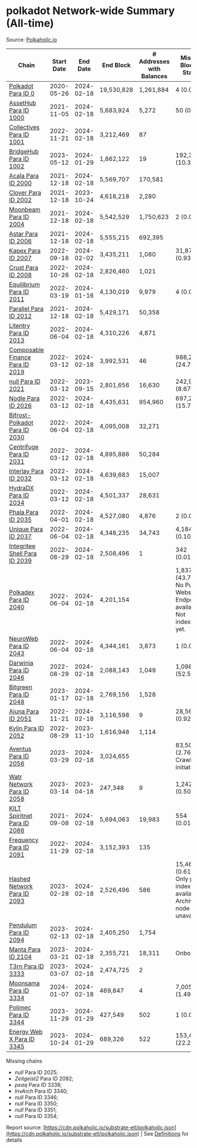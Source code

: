 # polkadot Network-wide Summary (All-time)

Source: [Polkaholic.io](https://polkaholic.io)


| Chain            | Start Date | End Date | End Block | # Addresses with Balances | Missing Blocks / Status |
| ---------------- | ---------- | ---------| --------- | ------------------------- | ----------------------- |
| [Polkadot Para ID 0](/polkadot/0-polkadot) | 2020-05-26 | 2024-02-18 | 19,530,828 |  1,261,884 | 4 (0.00%)  |
| [AssetHub Para ID 1000](/polkadot/1000-assethub) | 2021-11-05 | 2024-02-18 | 5,683,924 |  5,272 | 50 (0.00%)  |
| [Collectives Para ID 1001](/polkadot/1001-collectives) | 2022-11-21 | 2024-02-18 | 3,212,469 |  87 |    |
| [BridgeHub Para ID 1002](/polkadot/1002-bridgehub) | 2023-05-12 | 2024-01-29 | 1,862,122 |  19 | 192,324 (10.33%)  |
| [Acala Para ID 2000](/polkadot/2000-acala) | 2021-12-18 | 2024-02-18 | 5,569,707 |  170,581 |    |
| [Clover Para ID 2002](/polkadot/2002-clover) | 2021-12-18 | 2023-10-24 | 4,618,218 |  2,280 |    |
| [Moonbeam Para ID 2004](/polkadot/2004-moonbeam) | 2021-12-18 | 2024-02-18 | 5,542,529 |  1,750,623 | 2 (0.00%)  |
| [Astar Para ID 2006](/polkadot/2006-astar) | 2021-12-18 | 2024-02-18 | 5,555,215 |  692,395 |    |
| [Kapex Para ID 2007](/polkadot/2007-kapex) | 2022-09-16 | 2024-02-02 | 3,435,211 |  1,080 | 31,872 (0.93%)  |
| [Crust Para ID 2008](/polkadot/2008-crust) | 2022-10-26 | 2024-02-18 | 2,826,460 |  1,021 |    |
| [Equilibrium Para ID 2011](/polkadot/2011-equilibrium) | 2022-03-19 | 2024-01-16 | 4,130,019 |  9,979 | 4 (0.00%)  |
| [Parallel Para ID 2012](/polkadot/2012-parallel) | 2021-12-18 | 2024-02-18 | 5,429,171 |  50,358 |    |
| [Litentry Para ID 2013](/polkadot/2013-litentry) | 2022-06-04 | 2024-02-18 | 4,310,226 |  4,871 |    |
| [Composable Finance Para ID 2019](/polkadot/2019-composable) | 2022-03-12 | 2024-02-18 | 3,992,531 |  46 | 988,228 (24.75%)  |
| [null Para ID 2021](/polkadot/2021-efinity) | 2022-03-12 | 2023-09-15 | 2,801,656 |  16,630 | 242,949 (8.67%)  |
| [Nodle Para ID 2026](/polkadot/2026-nodle) | 2022-03-12 | 2024-02-18 | 4,435,631 |  954,960 | 697,249 (15.72%)  |
| [Bifrost-Polkadot Para ID 2030](/polkadot/2030-bifrost) | 2022-06-04 | 2024-02-18 | 4,095,008 |  32,271 |    |
| [Centrifuge Para ID 2031](/polkadot/2031-centrifuge) | 2022-03-12 | 2024-02-18 | 4,895,886 |  50,284 |    |
| [Interlay Para ID 2032](/polkadot/2032-interlay) | 2022-03-12 | 2024-02-18 | 4,639,683 |  15,007 |    |
| [HydraDX Para ID 2034](/polkadot/2034-hydradx) | 2022-03-12 | 2024-02-18 | 4,501,337 |  28,631 |    |
| [Phala Para ID 2035](/polkadot/2035-phala) | 2022-04-01 | 2024-02-18 | 4,527,080 |  4,876 | 2 (0.00%)  |
| [Unique Para ID 2037](/polkadot/2037-unique) | 2022-06-04 | 2024-02-18 | 4,348,235 |  34,743 | 4,184 (0.10%)  |
| [Integritee Shell Para ID 2039](/polkadot/2039-integritee) | 2022-08-29 | 2024-02-18 | 2,508,496 |  1 | 342 (0.01%)  |
| [Polkadex Para ID 2040](/polkadot/2040-polkadex) | 2022-06-04 | 2024-02-18 | 4,201,154 |   | 1,837,152 (43.73%) No Public Websocket Endpoint available: Not indexing yet. |
| [NeuroWeb Para ID 2043](/polkadot/2043-neuroweb) | 2022-06-04 | 2024-02-18 | 4,344,161 |  3,873 | 1 (0.00%)  |
| [Darwinia Para ID 2046](/polkadot/2046-darwinia) | 2022-08-29 | 2024-02-18 | 2,088,143 |  1,049 | 1,098,047 (52.58%)  |
| [Bitgreen Para ID 2048](/polkadot/2048-bitgreen) | 2023-01-17 | 2024-02-18 | 2,769,156 |  1,528 |    |
| [Ajuna Para ID 2051](/polkadot/2051-ajuna) | 2022-11-21 | 2024-02-18 | 3,116,598 |  9 | 28,565 (0.92%)  |
| [Kylin Para ID 2052](/polkadot/2052-kylin) | 2022-08-29 | 2023-11-10 | 1,616,948 |  1,114 |    |
| [Aventus Para ID 2056](/polkadot/2056-aventus) | 2023-03-29 | 2024-02-18 | 3,024,655 |   | 83,503 (2.76%) Crawling initiated |
| [Watr Network Para ID 2058](/polkadot/2058-watr) | 2023-03-14 | 2023-04-18 | 247,348 |  9 | 1,242 (0.50%)  |
| [KILT Spiritnet Para ID 2086](/polkadot/2086-kilt) | 2021-09-08 | 2024-02-18 | 5,694,063 |  19,983 | 554 (0.01%)  |
| [Frequency Para ID 2091](/polkadot/2091-frequency) | 2022-11-29 | 2024-02-18 | 3,152,393 |  135 |    |
| [Hashed Network Para ID 2093](/polkadot/2093-hashed) | 2023-02-28 | 2024-02-18 | 2,526,496 |  586 | 15,464 (0.61%) Only partial index available: Archive node unavailable |
| [Pendulum Para ID 2094](/polkadot/2094-pendulum) | 2023-02-13 | 2024-02-18 | 2,405,250 |  1,754 |    |
| [Manta Para ID 2104](/polkadot/2104-manta) | 2023-03-21 | 2024-02-18 | 2,355,721 |  18,311 |   Onboarding |
| [T3rn Para ID 3333](/polkadot/3333-t3rn) | 2023-03-07 | 2024-02-18 | 2,474,725 |  2 |    |
| [Moonsama Para ID 3334](/polkadot/3334-moonsama) | 2024-01-07 | 2024-02-18 | 469,847 |  4 | 7,005 (1.49%)  |
| [Polimec Para ID 3344](/polkadot/3344-polimec) | 2023-11-29 | 2024-01-29 | 427,549 |  502 | 1 (0.00%)  |
| [Energy Web X Para ID 3345](/polkadot/3345-energywebx) | 2023-10-24 | 2024-01-29 | 689,326 |  522 | 153,463 (22.26%)  |

Missing chains


* *null* Para ID 2025; 
* *Zeitgeist2* Para ID 2092; 
* *peaq* Para ID 3338; 
* *InvArch* Para ID 3340; 
* *null* Para ID 3346; 
* *null* Para ID 3350; 
* *null* Para ID 3351; 
* *null* Para ID 3354; 

Report source: [https://cdn.polkaholic.io/substrate-etl/polkaholic.json](https://cdn.polkaholic.io/substrate-etl/polkaholic.json) | See [Definitions](/DEFINITIONS.md) for details
